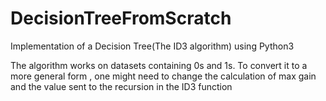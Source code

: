# DecisionTreeFromScratch
Implementation of a Decision Tree(The ID3 algorithm) using Python3

The algorithm works on datasets containing 0s and 1s.
To convert it to a more general form , one might need to change the calculation of max gain and the value sent to the recursion in the ID3 function
